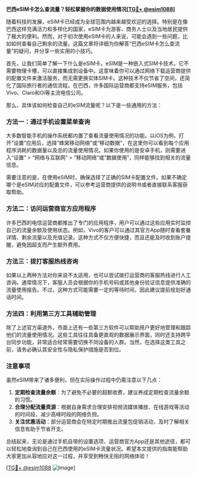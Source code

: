 **巴西eSIM卡怎么查流量？轻松掌握你的数据使用情况[[TG💪+ @esim1088](https://t.me/s/esim1088)]**

随着科技的发展，eSIM卡已经成为全球范围内越来越受欢迎的选择。特别是在像巴西这样充满活力和多样化的国家，eSIM卡为游客、商务人士以及当地居民提供了极大的便利。然而，对于初次使用eSIM卡的人来说，可能会遇到一些问题，比如如何查看自己剩余的流量。这篇文章将详细为你解答“巴西eSIM卡怎么查流量”的疑问，并分享一些实用的小技巧。

首先，让我们简单了解一下什么是eSIM卡。eSIM是一种嵌入式SIM卡技术，它不需要物理卡槽，可以直接集成到设备中。这意味着你可以通过网络下载运营商提供的配置文件来激活服务，而无需更换实体SIM卡。这种技术不仅节省了空间，还简化了国际旅行者的通信流程。在巴西，许多国际运营商都支持eSIM服务，包括Vivo、Claro和Oi等主流电信公司。

那么，具体该如何检查自己的eSIM流量呢？以下是一些通用的方法：

### 方法一：通过手机设置菜单查询

大多数智能手机的操作系统都内置了查看流量使用情况的功能。以iOS为例，打开“设置”应用后，选择“蜂窝移动网络”或“移动数据”，在这里你可以看到每个应用程序消耗的数据量以及总的流量使用情况。如果你使用的是安卓手机，则需要进入“设置” > “网络与互联网” > “移动网络”或“数据使用”，同样能够找到相关的流量信息。

需要注意的是，在使用eSIM时，确保选择了正确的SIM卡配置文件。如果不确定哪个是eSIM对应的配置文件，可以参考运营商提供的说明书或者直接联系客服获取帮助。

### 方法二：访问运营商官方应用程序

许多巴西的电信运营商都推出了专门的应用程序，用户可以通过这些应用实时监控自己的流量余额及使用状态。例如，Vivo的客户可以通过其官方App随时查看套餐详情、剩余流量以及充值记录。这种方式不仅方便快捷，而且还能及时收到账户提醒，避免因超支而产生额外费用。

### 方法三：拨打客服热线咨询

如果以上两种方法对你来说不太适用，也可以尝试拨打运营商的客服热线进行人工咨询。通常情况下，客服人员会根据你的手机号码或其他身份验证信息提供准确的流量使用报告。不过，这种方式可能需要一定的等待时间，因此建议提前规划好通话时间。

### 方法四：利用第三方工具辅助管理

除了上述官方渠道外，市面上还有一些第三方软件可以帮助用户更好地管理和跟踪他们的流量使用情况。这些工具往往具备更直观的数据展示界面，同时还支持跨平台同步功能，非常适合经常需要切换不同设备的人群。当然，在选择这类工具之前，请务必确认其安全性与隐私保护措施是否到位。

### 注意事项

虽然eSIM带来了诸多便利，但在实际操作过程中仍需注意以下几点：

1. **定期检查流量余额**：为了避免不必要的超额收费，建议养成定期检查流量余额的习惯。
2. **合理分配流量资源**：根据自身需求合理安排视频流媒体播放、在线游戏等活动的时间段，减少高峰时段的网络负担。
3. **关注优惠活动**：部分运营商会在特定时期推出流量包促销活动，及时了解相关信息有助于节省开支。

总结起来，无论是通过手机自带的设置选项、运营商官方App还是其他途径，都可以轻松地查询到自己在巴西使用的eSIM卡流量状况。希望本文提供的指南能帮助大家更加从容地应对这一过程，并享受到畅快无阻的网络体验！

[[TG💪+ @esim1088](https://t.me/s/esim1088) ![Image](https://i.postimg.cc/4NQfJmqS/Snipaste-2025-05-13-00-14-12.png)]